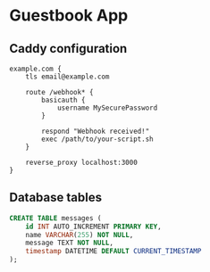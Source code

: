 # Guestbook App

## Caddy configuration

```caddy
example.com {
    tls email@example.com

    route /webhook* {
        basicauth {
            username MySecurePassword
        }

        respond "Webhook received!"
        exec /path/to/your-script.sh
    }

    reverse_proxy localhost:3000
}
```

## Database tables

```sql
CREATE TABLE messages (
    id INT AUTO_INCREMENT PRIMARY KEY,
    name VARCHAR(255) NOT NULL,
    message TEXT NOT NULL,
    timestamp DATETIME DEFAULT CURRENT_TIMESTAMP
);
```
